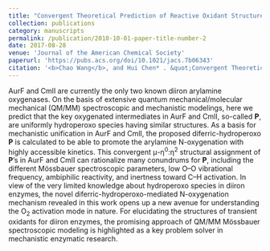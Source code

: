 ```yaml
---
title: "Convergent Theoretical Prediction of Reactive Oxidant Structures in Diiron Arylamine Oxygenases AurF and CmlI: Peroxo or Hydroperoxo?"
collection: publications
category: manuscripts
permalink: /publication/2010-10-01-paper-title-number-2
date: 2017-08-28
venue: 'Journal of the American Chemical Society'
paperurl: 'https://pubs.acs.org/doi/10.1021/jacs.7b06343'
citation: '<b>Chao Wang</b>, and Hui Chen* . &quot;Convergent Theoretical Prediction of Reactive Oxidant Structures in Diiron Arylamine Oxygenases AurF and CmlI: Peroxo or Hydroperoxo?&quot; <i>J. Am. Chem. Soc.</i> <b>2017</b>, 139(37), 13038-13046'
---
```

AurF and CmlI are currently the only two known diiron arylamine oxygenases. On the basis of extensive quantum mechanical/molecular mechanical (QM/MM) spectroscopic and mechanistic modelings, here we predict that the key oxygenated intermediates in AurF and CmlI, so-called <b>P</b>, are uniformly hydroperoxo species having similar structures. As a basis for mechanistic unification in AurF and CmlI, the proposed diferric-hydroperoxo <b>P</b> is calculated to be able to promote the arylamine N-oxygenation with highly accessible kinetics. This convergent μ-η<sup>0</sup>:η<sup>2</sup> structural assignment of <b>P</b>’s in AurF and CmlI can rationalize many conundrums for <b>P</b>, including the different Mössbauer spectroscopic parameters, low O–O vibrational frequency, ambiphilic reactivity, and inertness toward C–H activation. In view of the very limited knowledge about hydroperoxo species in diiron enzymes, the novel diferric-hydroperoxo-mediated N-oxygenation mechanism revealed in this work opens up a new avenue for understanding the O<sub>2</sub> activation mode in nature. For elucidating the structures of transient oxidants for diiron enzymes, the promising approach of QM/MM Mössbauer spectroscopic modeling is highlighted as a key problem solver in mechanistic enzymatic research.
